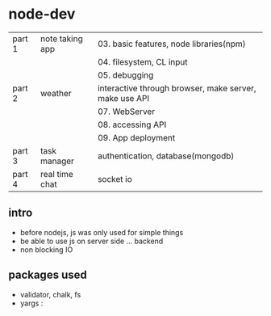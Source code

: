 # node-dev

|        |                 |                                                        |
| ------ | --------------- | ------------------------------------------------------ |
| part 1 | note taking app | 03. basic features, node libraries(npm)                |
|        |                 | 04. filesystem, CL input                               |
|        |                 | 05. debugging                                          |
| part 2 | weather         | interactive through browser, make server, make use API |
|        |                 | 07. WebServer                                          |
|        |                 | 08. accessing API                                      |
|        |                 | 09. App deployment                                     |
| part 3 | task manager    | authentication, database(mongodb)                      |
| part 4 | real time chat  | socket io                                              |

## intro
- before nodejs, js was only used for simple things
- be able to use js on server side ... backend
- non blocking IO

## packages used
- validator, chalk, fs
- yargs : 